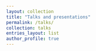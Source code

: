 ```yaml
---
layout: collection
title: "Talks and presentations"
permalink: /talks/
collection: talks
entries_layout: list
author_profile: true
---
```

